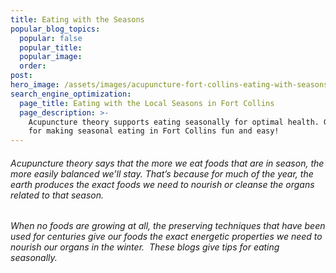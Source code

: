 ```yaml
---
title: Eating with the Seasons
popular_blog_topics:
  popular: false
  popular_title:
  popular_image:
  order:
post:
hero_image: /assets/images/acupuncture-fort-collins-eating-with-seasons.jpg
search_engine_optimization:
  page_title: Eating with the Local Seasons in Fort Collins
  page_description: >-
    Acupuncture theory supports eating seasonally for optimal health. Get tips
    for making seasonal eating in Fort Collins fun and easy!
---
```


###### Acupuncture theory says that the more we eat foods that are in season, the more easily balanced we’ll stay. That’s because for much of the year, the earth produces the exact foods we need to nourish or cleanse the organs related to that season.

###### When no foods are growing at all, the preserving techniques that have been used for centuries give our foods the exact energetic properties we need to nourish our organs in the winter.&nbsp; These blogs give tips for eating seasonally.